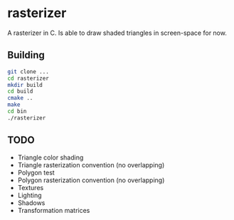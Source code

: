 # rasterizer

A rasterizer in C. Is able to draw shaded triangles in screen-space for now.

## Building

```bash
git clone ...
cd rasterizer
mkdir build
cd build
cmake ..
make
cd bin
./rasterizer
```

## TODO
- Triangle color shading
- Triangle rasterization convention (no overlapping)
- Polygon test
- Polygon rasterization convention (no overlapping)
- Textures
- Lighting
- Shadows
- Transformation matrices
